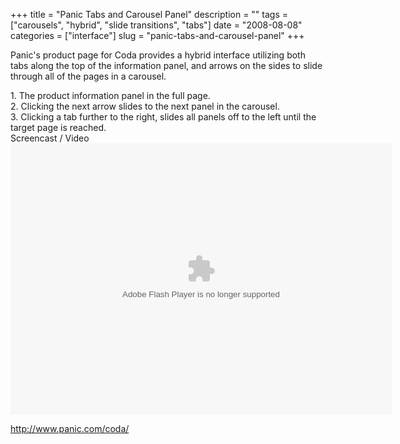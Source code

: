 +++
title = "Panic Tabs and Carousel Panel"
description = ""
tags = ["carousels", "hybrid", "slide transitions", "tabs"]
date = "2008-08-08"
categories = ["interface"]
slug = "panic-tabs-and-carousel-panel"
+++


<p>Panic's product page for Coda provides a hybrid interface utilizing both tabs along the top of the information panel, and arrows on the sides to slide through all of the pages in a carousel.</p>
<div id="screens-full" class="clear"><div class="caption">1. The product information panel in the full page.</div><div class="fullimg clear"><a href="http://media.konigi.com/interface/panic-tab-carousel-1.png" class="group" rel="group" title="1. The product information panel in the full page."><img src="http://media.konigi.com/interface/panic-tab-carousel-1.png" alt="" class="img-responsive"></a></div></div><div id="screens-full" class="clear"><div class="caption">2. Clicking the next arrow slides to the next panel in the carousel.</div><div class="fullimg clear"><a href="http://media.konigi.com/interface/panic-tab-carousel-2.png" class="group" rel="group" title="2. Clicking the next arrow slides to the next panel in the carousel."><img src="http://media.konigi.com/interface/panic-tab-carousel-2.png" alt="" class="img-responsive"></a></div></div><div id="screens-full" class="clear"><div class="caption">3. Clicking a tab further to the right, slides all panels off to the left until the target page is reached.</div><div class="fullimg clear"><a href="http://media.konigi.com/interface/panic-tab-carousel-3.png" class="group" rel="group" title="3. Clicking a tab further to the right, slides all panels off to the left until the target page is r..."><img src="http://media.konigi.com/interface/panic-tab-carousel-3.png" alt="" class="img-responsive"></a></div></div><div class="video"><div class="caption aptureNoAutolink">Screencast / Video</div><div class="video-object"><embed src="http://blip.tv/play/AceKDAA" type="application/x-shockwave-flash" width="610" height="434" allowscriptaccess="always" allowfullscreen="true"></embed></div></div>        
<p><a href="http://www.panic.com/coda/">http://www.panic.com/coda/</a></p>


